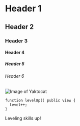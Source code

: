 # Header 1
## Header 2
### Header 3
#### Header 4
##### Header 5
###### Header 6



![Image of Yaktocat](https://octodex.github.com/images/yaktocat.png)



```solidity
function levelUp() public view {
  level++;
}
```



Leveling skills up!
